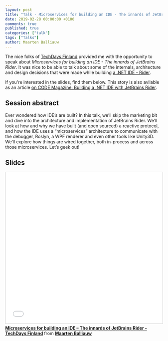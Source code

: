 ```yaml
---
layout: post
title: "Talk - Microservices for building an IDE - The innards of JetBrains Rider - TechDays 2019 - Finland - Helsinki"
date: 2019-02-28 00:00:00 +0100
comments: true
published: true
categories: ["talk"]
tags: ["Talks"]
author: Maarten Balliauw
---
```


The nice folks of [TechDays Finland](http://techdaysfi.com) provided me with the opportunity to speak about *Microservices for building an IDE - The innards of JetBrains Rider*. It was nice to be able to talk about some of the internals, architecture and design decisions that were made while building [a .NET IDE - Rider](https://www.jetbrains.com/rider).

If you're interested in the slides, find them below. This story is also avilable as an article [on CODE Magazine: Building a .NET IDE with JetBrains Rider](https://www.codemag.com/article/1811091).

## Session abstract

Ever wondered how IDE’s are built? In this talk, we’ll skip the marketing bit and dive into the architecture and implementation of JetBrains Rider. We’ll look at how and why we have built (and open sourced) a reactive protocol, and how the IDE uses a “microservices” architecture to communicate with the debugger, Roslyn, a WPF renderer and even other tools like Unity3D. We’ll explore how things are wired together, both in-process and across those microservices. Let’s geek out!

## Slides

<iframe src="//www.slideshare.net/slideshow/embed_code/key/9w0CCA0nQJg9a3" width="595" height="485" frameborder="0" marginwidth="0" marginheight="0" scrolling="no" style="border:1px solid #CCC; border-width:1px; margin-bottom:5px; max-width: 100%;" allowfullscreen> </iframe> <div style="margin-bottom:5px"> <strong> <a href="//www.slideshare.net/maartenba/microservices-for-building-an-ide-the-innards-of-jetbrains-rider-techdays-finland" title="Microservices for building an IDE – The innards of JetBrains Rider - TechDays Finland" target="_blank">Microservices for building an IDE – The innards of JetBrains Rider - TechDays Finland</a> </strong> from <strong><a href="https://www.slideshare.net/maartenba" target="_blank">Maarten Balliauw</a></strong> </div>